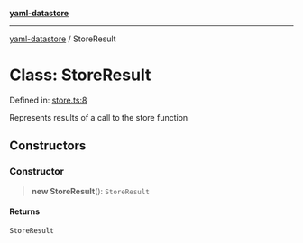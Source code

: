 [**yaml-datastore**](../README.md)

***

[yaml-datastore](../README.md) / StoreResult

# Class: StoreResult

Defined in: [store.ts:8](https://github.com/Mach30/yaml-datastore/blob/418c20ab5ac220d9a8c99ddf0be28fa87954df85/src/store.ts#L8)

Represents results of a call to the store function

## Constructors

### Constructor

> **new StoreResult**(): `StoreResult`

#### Returns

`StoreResult`
